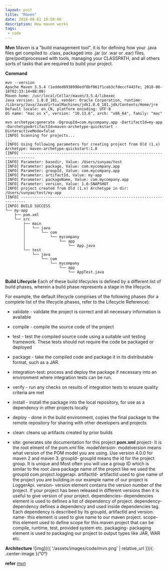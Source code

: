 ```yaml
---
layout: post
title: "Maven"
date: 2018-08-01 10:50:06
description: How maven works
tags: 
 - code
---
```


**Mvn**
Maven is a "build management tool", it is for defining how your .java files get compiled to .class, packaged into .jar (or .war or .ear) files, (pre/post)processed with tools, managing your CLASSPATH, and all others sorts of tasks that are required to build your project.

**Command**
```
mvn --version
Apache Maven 3.5.4 (1edded0938998edf8bf061f1ceb3cfdeccf443fe; 2018-06-18T02:33:14+08:00)
Maven home: /usr/local/Cellar/maven/3.5.4/libexec
Java version: 1.8.0_181, vendor: Oracle Corporation, runtime: /Library/Java/JavaVirtualMachines/jdk1.8.0_181.jdk/Contents/Home/jre
Default locale: en_CN, platform encoding: UTF-8
OS name: "mac os x", version: "10.13.6", arch: "x86_64", family: "mac"
```
```
mvn archetype:generate -DgroupId=com.mycompany.app -DartifactId=my-app -DarchetypeArtifactId=maven-archetype-quickstart -DinteractiveMode=false
[INFO] Scanning for projects...
...
[INFO] Using following parameters for creating project from Old (1.x) Archetype: maven-archetype-quickstart:1.0
[INFO] ----------------------------------------------------------------------------
[INFO] Parameter: basedir, Value: /Users/sunyao/test
[INFO] Parameter: package, Value: com.mycompany.app
[INFO] Parameter: groupId, Value: com.mycompany.app
[INFO] Parameter: artifactId, Value: my-app
[INFO] Parameter: packageName, Value: com.mycompany.app
[INFO] Parameter: version, Value: 1.0-SNAPSHOT
[INFO] project created from Old (1.x) Archetype in dir: /Users/sunyao/test/my-app
[INFO] ------------------------------------------------------------------------
[INFO] BUILD SUCCESS
└── my-app
    ├── pom.xml
    └── src
        ├── main
        │   └── java
        │       └── com
        │           └── mycompany
        │               └── app
        │                   └── App.java
        └── test
            └── java
                └── com
                    └── mycompany
                        └── app
                            └── AppTest.java

```
**Build Lifecycle**
Each of these build lifecycles is defined by a different list of build phases, wherein a build phase represents a stage in the lifecycle.

For example, the default lifecycle comprises of the following phases (for a complete list of the lifecycle phases, refer to the Lifecycle Reference):

 - validate - validate the project is correct and all necessary information is available
 - compile - compile the source code of the project
 - test - test the compiled source code using a suitable unit testing framework. These tests should not require the code be packaged or deployed
 - package - take the compiled code and package it in its distributable format, such as a JAR.
 - integration-test: process and deploy the package if necessary into an environment where integration tests can be run.
 - verify - run any checks on results of integration tests to ensure quality criteria are met
 - install - install the package into the local repository, for use as a dependency in other projects locally
 - deploy - done in the build environment, copies the final package to the remote repository for sharing with other developers and projects

 - clean: cleans up artifacts created by prior builds
 - site: generates site documentation for this project
**pom.xml**
project- It is the root elment of the pom.xml file.
modelVersion- modelversion means what version of the POM model you are using. Use version 4.0.0 for maven 2 and maven 3.
groupId- groupId means the id for the project group. It is unique and Most often you will use a group ID which is similar to the root Java package name of the project like we used the groupId com.project.loggerapi.
artifactId- artifactId used to give name of the project you are building.in our example name of our project is LoggerApi.
version- version element contains the version number of the project. If your project has been released in different versions then it is useful to give version of your project.
dependencies- dependencies element is used to defines a list of dependency of project.
dependency- dependency defines a dependency and used inside dependencies tag. Each dependency is described by its groupId, artifactId and version.
name- this element is used to give name to our maven project.
scope- this element used to define scope for this maven project that can be compile, runtime, test, provided system etc.
packaging- packaging element is used to packaging our project to output types like JAR, WAR etc.

**Architecture**
![img]({{ '/assets/images/code/mvn.png' | relative_url }}){: .center-image }*(°0°)*


**refer**
[mvn](https://maven.apache.org/guides/getting-started/maven-in-five-minutes.html)
